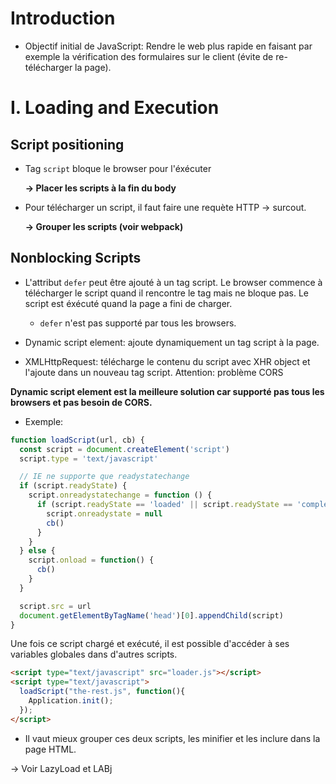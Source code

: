 # Introduction

- Objectif initial de JavaScript: Rendre le web plus rapide en faisant par exemple la vérification des formulaires sur le client (évite de re-télécharger la page).

# I. Loading and Execution

## Script positioning

- Tag `script` bloque le browser pour l'éxécuter

  **&rarr; Placer les scripts à la fin du body**

- Pour télécharger un script, il faut faire une requète HTTP &rarr; surcout.

  **&rarr; Grouper les scripts (voir webpack)**

## Nonblocking Scripts

- L'attribut `defer` peut être ajouté à un tag script. Le browser commence à télécharger le script quand il rencontre le tag mais ne bloque pas. Le script est éxécuté quand la page a fini de charger.

  - `defer` n'est pas supporté par tous les browsers.

- Dynamic script element: ajoute dynamiquement un tag script à la page.
- XMLHttpRequest: télécharge le contenu du script avec XHR object et l'ajoute dans un nouveau tag script. Attention: problème CORS

**Dynamic script element est la meilleure solution car supporté pas tous les browsers et pas besoin de CORS.**

- Exemple:
```js
function loadScript(url, cb) {
  const script = document.createElement('script')
  script.type = 'text/javascript'

  // IE ne supporte que readystatechange
  if (script.readyState) {
    script.onreadystatechange = function () {
      if (script.readyState == 'loaded' || script.readyState == 'complete') {
        script.onreadystate = null
        cb()
      }
    }
  } else {
    script.onload = function() {
      cb()
    }
  }

  script.src = url
  document.getElementByTagName('head')[0].appendChild(script)
}
```

Une fois ce script chargé et exécuté, il est possible d'accéder à ses variables globales dans d'autres scripts.

```html
<script type="text/javascript" src="loader.js"></script>
<script type="text/javascript">
  loadScript("the-rest.js", function(){
    Application.init();
  });
</script>
```

- Il vaut mieux grouper ces deux scripts, les minifier et les inclure dans la page HTML.

&rarr; Voir LazyLoad et LABj
